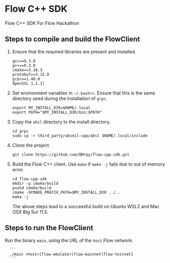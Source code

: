 # Flow C++ SDK
Flow C++ SDK For Flow Hackathon

## Steps to compile and build the FlowClient

1. Ensure that the required libraries are present and installed.

      ```
      gcc==9.3.0
      g++==9.3.0
      cmake==3.16.3
      protobuf==3.15.8
      grpc==1.40.0
      OpenSSL 1.1.1l
      ```
       
2. Set environment variables in `~/.bashrc`. Ensure that this is the same directory used during the installation of `grpc`.

      ```
      export MY_INSTALL_DIR=$HOME/.local
      export PATH="$MY_INSTALL_DIR/bin:$PATH"
      ```
      
3. Copy the `absl` directory to the install directory.

      ```
      cd grpc
      sudo cp -r third_party/abseil-cpp/absl $HOME/.local/include
      ```
      
4. Clone the project.

      ```
      git clone https://github.com/QMrpy/flow-cpp-sdk.git
      ```
      
5. Build the Flow C++ client. Use `make` if `make -j` fails due to out of memory error. 

      ```
      cd flow-cpp-sdk
      mkdir -p cmake/build
      pushd cmake/build
      cmake -DCMAKE_PREFIX_PATH=$MY_INSTALL_DIR ../..
      make -j
      ```
     
     The above steps lead to a successful build on Ubuntu WSL2 and Mac OSX Big Sur 11.5.

## Steps to run the FlowClient

Run the binary `main`, using the URL of the `host` Flow network.

      ```
      ./main <host>[flow-emulator|flow-mainnet|flow-testnet]
      ```
    
       

